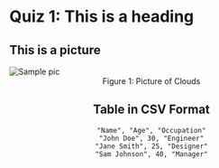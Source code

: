 # Quiz 1: This is a heading

## This is a picture
<img src= "https://i0.wp.com/yumetwinsblog.wpcomstaging.com/wp-content/uploads/2024/04/pochacco-1.webp?w=911&ssl=1/" alt= 'Sample pic' />
<figcaption style="text-align: center;"> Figure 1: Picture of Clouds

## Table in CSV Format

```csv
"Name", "Age", "Occupation"
"John Doe", 30, "Engineer"
"Jane Smith", 25, "Designer"
"Sam Johnson", 40, "Manager"
